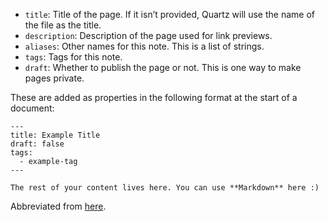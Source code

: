 - `title`: Title of the page. If it isn’t provided, Quartz will use the name of the file as the title.
- `description`: Description of the page used for link previews.
- `aliases`: Other names for this note. This is a list of strings.
- `tags`: Tags for this note.
- `draft`: Whether to publish the page or not. This is one way to make pages private.

These are added as properties in the following format at the start of a document:

```
---
title: Example Title
draft: false
tags:
  - example-tag
---
 
The rest of your content lives here. You can use **Markdown** here :)
```


Abbreviated from [here](https://quartz.jzhao.xyz/authoring-content).

